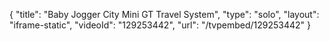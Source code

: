 {
    "title": "Baby Jogger City Mini GT Travel System",
    "type": "solo",
    "layout": "iframe-static",
    "videoId": "129253442",
    "url": "\/tvpembed\/129253442"
}